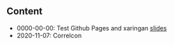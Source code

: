 ## Content

-   0000-00-00: Test Github Pages and xaringan [slides](/0000-00-00-test/test-gh.html)
-   2020-11-07: Correlcon



